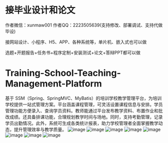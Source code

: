 # 接毕业设计和论文
作者微信：xunmaw001  作者QQ：2223505639(支持修改、部署调试、支持代做毕设)

接网站设计、小程序、H5、APP、各种系统等，单片机、嵌入式也可以做

选题+开题报告+任务书+程序定制+安装测试+论文+答辩PPT都可以做
# Training-School-Teaching-Management-Platform
基于 SSM（Spring、SpringMVC、MyBatis）的培训学校教学管理平台，为培训学校提供一站式管理方案。平台涵盖课程管理，可灵活设置课程信息与安排。学员管理功能方便录入、查询学员资料。教师能通过平台发布教学资料、布置作业和批改成绩。还具备排课功能，合理规划教学时间与场地。同时，支持考勤管理，记录学员出勤情况。此外，系统可生成各类统计报表，助力学校管理者全面掌握教学动态，提升管理效率与教学质量。 
![image](https://github.com/user-attachments/assets/4cb857da-ba9d-4641-ba90-dc80a1f59829)
![image](https://github.com/user-attachments/assets/540eac99-d40c-4216-a721-c0c024029546)
![image](https://github.com/user-attachments/assets/b2edc1b8-d727-42a3-b0e9-9064ca1c8318)
![image](https://github.com/user-attachments/assets/0843ea36-846b-4fe8-8ba7-7bd9c09f63d1)
![image](https://github.com/user-attachments/assets/d0734a93-e95b-4ad8-9d72-1843e02a99a1)
![image](https://github.com/user-attachments/assets/89838e02-c171-4feb-b34b-bf540f854a26)
![image](https://github.com/user-attachments/assets/aee2050c-a498-41cc-92aa-95b3a55123dd)
![image](https://github.com/user-attachments/assets/4a12809d-7530-4f1f-9f04-587eaee0cc43)
